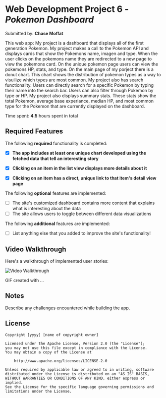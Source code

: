 # Web Development Project 6 - *Pokemon Dashboard*

Submitted by: **Chase Moffat**

This web app: My project is a dashboard that displays all of the first generation Pokemon. My project makes a call to the Pokemon API and displays cards that show the Pokemons
name, imagen and type. When the user clicks on the pokemons name they are redirected to a new page to view the pokemons card. On the unique pokemon page users can view the pokemons
HP, stats, and type. On the main page of my porject there is a donut chart. This chart shows the distribution of pokemon types as a way to visuilize which types are  most common. 
My project also has search functionality. Users can directly search for a specific Pokemon by typing their name into the search bar. Users can also filter through Pokemon by type 
or HP. My project also displays summary stats. These stats show the total Pokemon, average base experiance, median HP, and most common type for the Pokemon that are currently displayed on the dashboard.

Time spent: **4.5** hours spent in total

## Required Features

The following **required** functionality is completed:

- [x] **The app includes at least one unique chart developed using the fetched data that tell an interesting story**
- [x] **Clicking on an item in the list view displays more details about it**
- [x] **Clicking on an item has a direct, unique link to that item's detail view page**


The following **optional** features are implemented:

- [ ] The site's customized dashboard contains more content that explains what is interesting about the data
- [ ] The site allows users to toggle between different data visualizations

The following **additional** features are implemented:

* [ ] List anything else that you added to improve the site's functionality!

## Video Walkthrough

Here's a walkthrough of implemented user stories:

<img src='http://i.imgur.com/link/to/your/gif/file.gif' title='Video Walkthrough' width='' alt='Video Walkthrough' />

<!-- Replace this with whatever GIF tool you used! -->
GIF created with ...  
<!-- Recommended tools:
[Kap](https://getkap.co/) for macOS
[ScreenToGif](https://www.screentogif.com/) for Windows
[peek](https://github.com/phw/peek) for Linux. -->

## Notes

Describe any challenges encountered while building the app.

## License

    Copyright [yyyy] [name of copyright owner]

    Licensed under the Apache License, Version 2.0 (the "License");
    you may not use this file except in compliance with the License.
    You may obtain a copy of the License at

        http://www.apache.org/licenses/LICENSE-2.0

    Unless required by applicable law or agreed to in writing, software
    distributed under the License is distributed on an "AS IS" BASIS,
    WITHOUT WARRANTIES OR CONDITIONS OF ANY KIND, either express or implied.
    See the License for the specific language governing permissions and
    limitations under the License.
